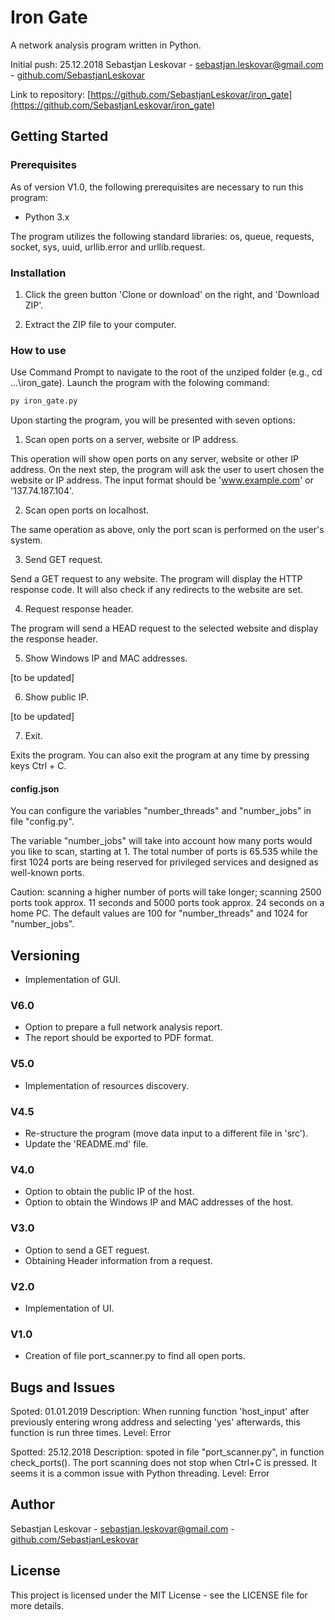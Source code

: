 # Iron Gate
A network analysis program written in Python. 

Initial push: 25.12.2018
Sebastjan Leskovar - [sebastjan.leskovar@gmail.com](mailto:sebastjan.leskovar@gmail.com) - [github.com/SebastjanLeskovar](https://github.com/SebastjanLeskovar)

Link to repository: [https://github.com/SebastjanLeskovar/iron_gate](https://github.com/SebastjanLeskovar/iron_gate)

## Getting Started

### Prerequisites

As of version V1.0, the following prerequisites are necessary to run this program:
- Python 3.x

The program utilizes the following standard libraries: os, queue, requests, socket, sys, uuid, urllib.error and urllib.request. 

### Installation

1. Click the green button 'Clone or download' on the right, and 'Download ZIP'.

2. Extract the ZIP file to your computer.

### How to use

Use Command Prompt to navigate to the root of the unziped folder (e.g., cd ...\iron_gate). Launch the program with the folowing command:

```bash
py iron_gate.py
```

Upon starting the program, you will be presented with seven options: 

1. Scan open ports on a server, website or IP address.

This operation will show open ports on any server, website or other IP address. On the next step, the program will ask the user to usert chosen the website or IP address. The input format should be 'www.example.com' or '137.74.187.104'.

2. Scan open ports on localhost.

The same operation as above, only the port scan is performed on the user's system. 

3. Send GET request.

Send a GET request to any website. The program will display the HTTP response code. It will also check if any redirects to the website are set. 

4. Request response header.

The program will send a HEAD request to the selected website and display the response header. 

5. Show Windows IP and MAC addresses.

[to be updated]

6. Show public IP.

[to be updated]

7. Exit.

Exits the program. You can also exit the program at any time by pressing keys Ctrl + C.


#### config.json

You can configure the variables "number_threads" and "number_jobs" in file "config.py".

The variable "number_jobs" will take into account how many ports would you like to scan, starting at 1. The total number of ports is 65.535 while the first 1024 ports are being reserved for privileged services and designed as well-known ports.

Caution: scanning a higher number of ports will take longer; scanning 2500 ports took approx. 11 seconds and 5000 ports took approx. 24 seconds on a home PC.
The default values are 100 for "number_threads" and 1024 for "number_jobs". 

## Versioning

* Implementation of GUI.

### V6.0

* Option to prepare a full network analysis report.
* The report should be exported to PDF format. 

### V5.0

* Implementation of resources discovery.

### V4.5

* Re-structure the program (move data input to a different file in 'src').
* Update the 'README.md' file.

### V4.0

* Option to obtain the public IP of the host.
* Option to obtain the Windows IP and MAC addresses of the host.

### V3.0

* Option to send a GET reguest.
* Obtaining Header information from a request. 

### V2.0

* Implementation of UI.

### V1.0

* Creation of file port_scanner.py to find all open ports.

## Bugs and Issues

Spoted: 01.01.2019
Description: When running function 'host_input' after previously entering wrong address and selecting 'yes' afterwards, this function is run three times.
Level: Error 

Spotted: 25.12.2018
Description: spoted in file "port_scanner.py", in function check_ports(). The port scanning does not stop when Ctrl+C is pressed.
It seems it is a common issue with Python threading. 
Level: Error

## Author

Sebastjan Leskovar - [sebastjan.leskovar@gmail.com](mailto:sebastjan.leskovar@gmail.com) - [github.com/SebastjanLeskovar](https://github.com/SebastjanLeskovar)

## License

This project is licensed under the MIT License - see the LICENSE file for more details.
